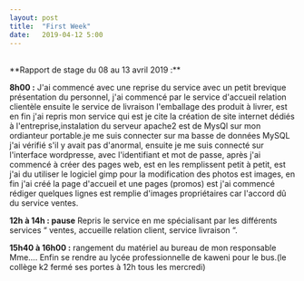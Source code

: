 ```yaml
---
layout: post
title:  "First Week"
date:   2019-04-12 5:00
---
```

<br/>
**Rapport de stage du 08 au 13 avril 2019 :**

**8h00 :**
J'ai commencé avec une reprise du service avec un petit brevique présentation du personnel, j'ai commencé par le service d'accueil relation clientèle ensuite le service de livraison l'emballage des produit à livrer, est en fin j'ai repris mon service qui est je cite la création de site internet dédiés à l'entreprise,instalation du serveur apache2 est de MysQl sur mon ordianteur portable.je me suis connecter sur ma basse de données MySQL j'ai vérifié s'il y avait pas d'anormal, ensuite je me suis connecté sur l'interface wordpresse, avec l'identifiant et mot de passe, après j'ai commencé à créer des pages web, est en les remplissent petit à petit,  est j'ai du utiliser le logiciel gimp pour la modification des photos est images, en fin j'ai créé la page d'accueil et une pages (promos) est j'ai commencé rédiger quelques lignes est remplie d'images propriétaires car l'accord dû du service ventes.

**12h à 14h : pause**
Repris le service en me spécialisant par les différents services “ ventes, accueille relation client, service livraison “.

**15h40 à 16h00 :** 
rangement du matériel au bureau de mon responsable Mme….
Enfin se rendre au lycée professionnelle de kaweni pour le bus.(le collège k2 fermé ses portes à 12h tous les mercredi)
<br/>
